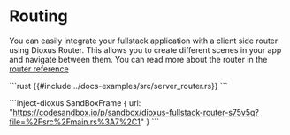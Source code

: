 # Routing

You can easily integrate your fullstack application with a client side router using Dioxus Router. This allows you to create different scenes in your app and navigate between them. You can read more about the router in the [router reference](../router.md)

\```rust
{{#include ../docs-examples/src/server_router.rs}}
\```

\```inject-dioxus
SandBoxFrame {
	url: "https://codesandbox.io/p/sandbox/dioxus-fullstack-router-s75v5q?file=%2Fsrc%2Fmain.rs%3A7%2C1"
}
\```
